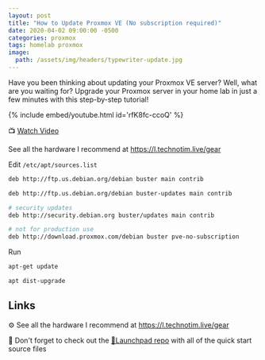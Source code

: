 ```yaml
---
layout: post
title: "How to Update Proxmox VE (No subscription required)"
date: 2020-04-02 09:00:00 -0500
categories: proxmox
tags: homelab proxmox
image:
  path: /assets/img/headers/typewriter-update.jpg
---
```


Have you been thinking about updating your Proxmox VE server?  Well, what are you waiting for?  Upgrade your Proxmox server in your home lab in just a few minutes with this step-by-step tutorial!

{% include embed/youtube.html id='rfK8fc-ccoQ' %}

📺 [Watch Video](https://www.youtube.com/watch?v=rfK8fc-ccoQ)

See all the hardware I recommend at <https://l.technotim.live/gear>

Edit `/etc/apt/sources.list`

```bash
deb http://ftp.us.debian.org/debian buster main contrib

deb http://ftp.us.debian.org/debian buster-updates main contrib

# security updates
deb http://security.debian.org buster/updates main contrib

# not for production use
deb http://download.proxmox.com/debian buster pve-no-subscription
```

Run

```bash
apt-get update
```

```bash
apt dist-upgrade
```

## Links

⚙️ See all the hardware I recommend at <https://l.technotim.live/gear>

🚀 Don't forget to check out the [🚀Launchpad repo](https://l.technotim.live/quick-start) with all of the quick start source files

